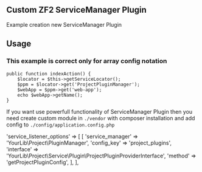 Custom ZF2 ServiceManager Plugin
------------

Example creation new ServiceManager Plugin

## Usage

### This example is correct only for array config notation

	public function indexAction() {
		$locator = $this->getServiceLocator();
		$ppm = $locator->get('ProjectPluginManager');
		$webApp = $ppm->get('web-app');
		echo $webApp->getName();
	}
	
If you want use powerfull functionality of ServiceManager Plugin 
then you need create custom module in `./vendor` 
with composer installation and add config to `./config/application.config.php`

'service_listener_options' => [
	[
		'service_manager' => 'YourLib\Project\PluginManager',
		'config_key'      => 'project_plugins',
		'interface'       => 'YourLib\Project\Service\Plugin\ProjectPluginProviderInterface',
		'method'          => 'getProjectPluginConfig',
	],
],